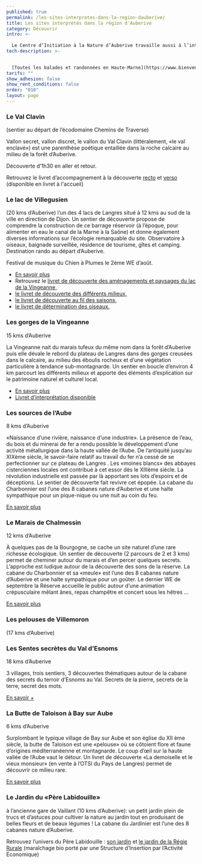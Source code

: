 ```yaml
---
published: true
permalink: /les-sites-interpretes-dans-la-region-dauberive/
title: Les sites interprétés dans la région d'Auberive
category: Découvrir
intro: >-
  
  Le Centre d’Initiation à la Nature d’Auberive travaille aussi à l’interprétation de sites patrimoniaux. En voici quelques-uns dans un rayon de 20 kms qui peuvent faire l’objet d’une découverte ou d’une balade . Tous sont en accès libre.
tech-description: >-
  

  [Toutes les balades et randonnées en Haute-Marne](https://www.bienvenue-hautemarne.fr/visites-activites/randos-balades/toutes-les-balades-et-randonnees-en-haute-marne/)
tarifs: ""
show_adhesion: false
show_rent_conditions: false
order: "010"
layout: page
---
```

### Le Val Clavin

(sentier au départ de l’écodomaine Chemins de Traverse) 

Vallon secret, vallon discret, le vallon du Val Clavin (littéralement, «le val enclavé») est une parenthèse poétique entaillée dans la roche calcaire au milieu de la forêt d’Auberive. 

Découverte d’1h30 en aller et retour.

Retrouvez le livret d’accompagnement à la découverte [recto](https://chemindetraverse52.org/wp-content/uploads/2023/12/recto-val-clavin-9.pdf) et [verso](https://chemindetraverse52.org/wp-content/uploads/2023/12/verso-val-clavin-6.pdf) (disponible en livret à l'accueil)

### Le lac de Villegusien

(20 kms d’Auberive) l’un des 4 lacs de Langres situé à 12 kms au sud de la ville en direction de Dijon.
Un sentier de découverte propose de comprendre la construction de ce barrage réservoir (à l’époque, pour alimenter en eau le canal de la Marne à la Saône) et donne également diverses informations sur l’écologie remarquable du site. Observatoire à oiseaux, baignade surveillée, résidence de tourisme, gîtes et camping. Destination rando au départ d’Auberive. 

Festival de musique du Chien à Plumes le 2ème WE d’août.

 - [En savoir plus](https://www.bienvenue-hautemarne.fr/nature-preservee/lacs/vingeanne/tour/)
 - Retrouvez le [livret de découverte des aménagements et paysages du lac de la Vingeanne, ](https://adt52.media.tourinsoft.eu/upload/Sentier-decouverte-lac-vingeanne-amenagement-et-paysage.pdf)
 - [le livret de découverte des différents milieux, ](https://adt52.media.tourinsoft.eu/upload/Sentier-decouverte-lac-vingeanne-les-milieux.pdf)
 - [le livret de découverte au fil des saisons, ](https://adt52.media.tourinsoft.eu/upload/Sentier-decouverte-lac-vingeanne-les-milieux.pdf)
 - [le livret de détermination des oiseaux.](https://adt52.media.tourinsoft.eu/upload/Sentier-decouverte-lac-vingeanne-determination-des-oiseaux.pdf)


### Les gorges de la Vingeanne

15 kms d’Auberive

La Vingeanne nait du marais tufeux du même nom dans la forêt d’Auberive puis elle dévale le rebord du plateau de Langres dans des gorges creusées dans le calcaire, au milieu des éboulis rocheux et d’une 
végétation particulière à tendance sub-montagnarde. Un sentier en boucle d’environ 4 km parcourt les différents milieux et apporte des éléments d’explication sur le patrimoine naturel et culturel local.

 - [En savoir plus ](https://www.bienvenue-hautemarne.fr/sit/aprey-gorges-de-la-vingeanne-pnacha052v5003pg/) 
 - [Livret d’interprétation disponible](https://adt52.media.tourinsoft.eu/upload/Nature-site-de-la-vingeanne-aprey-2.pdf)

### Les sources de l’Aube

8 kms d’Auberive


«Naissance d’une rivière, naissance d’une industrie». La présence de l’eau, du bois et du minerai de fer a rendu possible le développement d’une activité métallurgique dans la haute vallée de l’Aube. De l’antiquité jusqu’au XIXème siècle, le savoir-faire relatif au travail du fer n’a cessé de se perfectionner sur ce plateau de Langres . Les «moines blancs» des abbayes cisterciennes locales ont contribué à cet essor dès le XIIIème siècle. La révolution industrielle est passée par là apportant ses lots d’espoirs et de déceptions. Le sentier de découverte fait revivre cet épopée. La cabane du Charbonnier est l’une des 8 cabanes nature d’Auberive et une halte sympathique pour un pique-nique ou une nuit au coin du feu.

[En savoir plus](https://www.bienvenue-hautemarne.fr/sit/auberive-source-de-laube-pnacha052v5003pk/)

### Le Marais de Chalmessin

12 kms d’Auberive

À quelques pas de la Bourgogne, se cache un site naturel d’une rare richesse écologique. Un sentier de découverte (2 parcours de 2 et 3 kms) permet de cheminer autour du marais et d’en percer quelques secrets. L’approche est ludique autour de la découverte des sons de la réserve. 
La cabane du Charbonnier et sa «meule» est l’une des 8 cabanes nature d’Auberive et une halte sympathique pour un goûter. Le dernier WE de septembre la Réserve accueille le public autour d’une animation crépusculaire mêlant ânes, repas champêtre et concert sous les hêtres …

[En savoir plus](https://www.bienvenue-hautemarne.fr/itineraires/chalmessin-sentier-de-decouverte-de-la-reserve-de-chalmessin-iticha052v5002bv/)

### Les pelouses de Villemoron 

(17 kms d’Auberive)

### Les Sentes secrètes du Val d’Esnoms 

18 kms d’Auberive

3 villages, trois sentiers, 3 découvertes thématiques autour de la cabane des secrets du terroir d’Esnoms au Val. Secrets de la pierre, secrets de la terre, secret des mots.

[En savoir +](https://adt52.media.tourinsoft.eu/upload/076-Randonnee-haute-marne-le-val-d-esnoms.pdf)

### La Butte de Taloison à Bay sur Aube

6 kms d’Auberive

Surplombant le typique village de Bay sur Aube et son église du XII ème siècle, la butte de Taloison est une «pelouse» où se côtoient flore et faune d’origines méditerranéenne et montagnarde. Le coup d’œil sur la haute vallée de l’Aube vaut le détour. Un livret de découverte «La demoiselle et le vieux monsieur» (en vente à l’OTSI du Pays de Langres) permet de découvrir ce milieu rare.

[En savoir plus](https://www.bienvenue-hautemarne.fr/itineraires/bay-sur-aube-la-butte-de-taloison-pr-n77-iticha052v5002b4/)

### Le Jardin du «Père Labidouille» 

à l’ancienne gare de Vaillant (10 kms d’Auberive): un petit jardin plein de trucs et d’astuces pour cultiver la nature au jardin tout en produisant de belles fleurs et de beaux légumes ! La cabane du Jardinier est l’une des 8 cabanes nature d’Auberive.

Retrouvez l’univers du Père Labidouille : [son jardin](https://chemindetraverse52.org/wp-content/uploads/2023/12/recto-6.pdf) et [le jardin de la Régie Rurale](https://chemindetraverse52.org/wp-content/uploads/2023/12/verso-8.pdf) (maraîchage bio porté par une Structure d’Insertion par l’Activité Economique)


